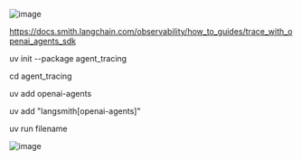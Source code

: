 ![image](https://github.com/user-attachments/assets/24fb5df5-3365-40db-b228-e02effd344c1)


https://docs.smith.langchain.com/observability/how_to_guides/trace_with_openai_agents_sdk


uv init --package agent_tracing

cd agent_tracing


uv add openai-agents


uv add  "langsmith[openai-agents]"


uv run filename

![image](https://github.com/user-attachments/assets/b78c6780-1a44-40d1-a9bd-b797e5c5915b)
